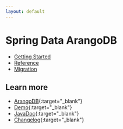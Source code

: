 ```yaml
---
layout: default
---
```

# Spring Data ArangoDB

- [Getting Started](spring-data-getting-started.html)
- [Reference](spring-data-reference.html)
- [Migration](spring-data-migration.html)

## Learn more

- [ArangoDB](https://www.arangodb.com/){:target="_blank"}
- [Demo](https://github.com/arangodb/spring-data-demo){:target="_blank"}
- [JavaDoc](http://arangodb.github.io/spring-data/){:target="_blank"}
- [Changelog](https://github.com/arangodb/spring-data/blob/master/ChangeLog.md#changelog){:target="_blank"}

